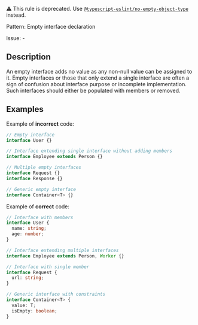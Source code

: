 ⚠️ This rule is deprecated. Use [`@typescript-eslint/no-empty-object-type`](./no-empty-object-type.md) instead.

Pattern: Empty interface declaration

Issue: -

## Description

An empty interface adds no value as any non-null value can be assigned to it. Empty interfaces or those that only extend a single interface are often a sign of confusion about interface purpose or incomplete implementation. Such interfaces should either be populated with members or removed.

## Examples

Example of **incorrect** code:
```ts
// Empty interface
interface User {}

// Interface extending single interface without adding members
interface Employee extends Person {}

// Multiple empty interfaces
interface Request {}
interface Response {}

// Generic empty interface
interface Container<T> {}
```

Example of **correct** code:
```ts
// Interface with members
interface User {
  name: string;
  age: number;
}

// Interface extending multiple interfaces
interface Employee extends Person, Worker {}

// Interface with single member
interface Request {
  url: string;
}

// Generic interface with constraints
interface Container<T> {
  value: T;
  isEmpty: boolean;
}
```